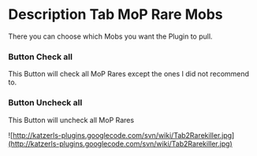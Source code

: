 # Description Tab MoP Rare Mobs #

There you can choose which Mobs you want the Plugin to pull.

### Button Check all ###
This Button will check all MoP Rares except the ones I did not recommend to.

### Button Uncheck all ###
This Button will uncheck all MoP Rares

![http://katzerls-plugins.googlecode.com/svn/wiki/Tab2Rarekiller.jpg](http://katzerls-plugins.googlecode.com/svn/wiki/Tab2Rarekiller.jpg)